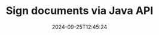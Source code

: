 ---
############################# Static ############################
layout: "landing"
date: 2024-09-25T12:45:24
draft: false

lang: en
product: "Signature"
product_tag: "signature"
platform: "Java"
platform_tag: "java"

############################# Drop-down ############################
supported_platforms:
  items:
    # supported_platforms loop
    - title: ".NET"
      tag: "net"
    # supported_platforms loop
    - title: "Java"
      tag: "java"
    # supported_platforms loop
    - title: "Node.js"
      tag: "nodejs-java" 
    # supported_platforms loop
    - title: "Python"
      tag: "python-net" 

############################# Head ############################
head_title: "Java Digital Signature Library - GroupDocs.Signature"
head_description: "Empower Java apps by e-signatures with GroupDocs.Signature. Sign business documents quickly and effortlessly."

############################# Header ############################
title: "Sign documents via Java API"
description: "Sign digital documents and images on any platform using our flexible APIs and app based solutions for programmers and end-users."
words:
  for: "for"

actions:
  main: "Free Maven Download"
  main_link: "https://releases.groupdocs.com/java/repo/com/groupdocs/groupdocs-signature/"
  alt: "Licensing"
  alt_link: "https://purchase.groupdocs.com/pricing/signature/java/"
  title: "Ready to get started?"
  description: "Try GroupDocs.Signature features for free or request a license"

release:
  title: "Version {0} released"
  notes: "See what’s new"
  downloads: "Downloads"

code:
  title: "Sign PDF files in Java"
  more: "More examples"
  more_link: "https://github.com/groupdocs-signature/GroupDocs.Signature-for-Java/"
  install: |
    <dependency>
      <groupId>com.groupdocs</groupId>
      <artifactId>groupdocs-signature</artifactId>
      <version>{0}</version>
    </dependency>
  content: |
    ```java {style=abap}  
    // Select PDF document
    Signature signature = new Signature("sample.pdf");
    
    // Provide text
    TextSignOptions options = 
        new TextSignOptions("John Smith");
    options.setForeColor(Color.RED);

    // Sign document and save to file
    signature.sign("signed.pdf", options);
    
    ```

############################# Overview ############################
overview:
  enable: true
  title: "GroupDocs.Signature Overview"
  description: "API for performing document signing and related operations in Java applications"
  features:
    # feature loop
    - title: "Improved business documents with digital signatures in Java"
      content: "Swift and customizable signing: GroupDocs.Signature for Java offers a wide range of digital signature options for PDFs, images, and Office documents. You can use text, barcodes, QR-codes, digital certificates, pictures, or hidden metadata. The document processing is fast and efficient."

    # feature loop
    - title: "Manipulating signed documents"
      content: "Advanced document processing involves powerful operations on signed documents using GroupDocs.Signature for Java. You can search for and validate signatures that have been added to business documents using various useful criteria. Additionally, you can access detailed information about the document or obtain preview images of its pages."

    # feature loop
    - title: "Variety of output choices"
      content: "Robust signing options allow you to customize the output for documents signed with GroupDocs.Signature for Java. You can precisely position any signature on any document page and configure its appearance in various ways. The Java API supports saving signed business documents in numerous supported formats and provides options for securing them with passwords."

############################# Platforms ############################
platforms:
  enable: true
  title: "Platform independence"
  description: "GroupDocs.Signature for Java supports the following operating systems, frameworks and package managers"
  items:
    # platform loop
    - title: "Amazon"
      image: "amazon"
    # platform loop
    - title: "Docker"
      image: "docker"
    # platform loop
    - title: "Azure"
      image: "azure"
    # platform loop
    - title: "Eclipse"
      image: "eclipse"
    # platform loop
    - title: "IntelliJ"
      image: "intellij"
    # platform loop
    - title: "Windows"
      image: "windows"
    # platform loop
    - title: "Linux"
      image: "linux"
    # platform loop
    - title: "Maven"
      image: "maven"

############################# File formats ############################
formats:
  enable: true
  title: "Supported file formats"
  description: |
    GroupDocs.Signature for Java supports operations with the following [file formats](https://docs.groupdocs.com/signature/java/supported-document-formats/).
  groups:
    # group loop
    - color: "green"
      content: |
        ### Microsoft Office formats
        * **Word:**  DOCX, DOC, DOCM, DOT, DOTX, DOTM, RTF
        * **Excel:** XLSX, XLS, XLSM, XLSB, XLTM, XLT, XLTM, XLTX, XLAM, SXC, SpreadsheetML
        * **PowerPoint:** PPT, PPTX, PPS, PPSX, PPSM, POT, POTM, POTX, PPTM
    # group loop
    - color: "blue"
      content: |
        ### Images & Other Formats
        * **Portable:** PDF
        * **Images:** JPG, BMP, PNG, TIFF, GIF, DICOM, WEBP
        * **Other office formats:** ODT, OTT, OTS, ODS, ODP, OTP, ODG
      # group loop
    - color: "red"
      content: |
        ### Other formats
        * **Web:** HTML, MHTML
        * **Archives:** ZIP, TAR, 7Z
        * **Certificates:** PFX

############################# Features ############################
features:
  enable: true
  title: "GroupDocs.Signature features"
  description: "Signing PDFs, Office Documents, and images with digital signatures"

  items:
    # feature loop
    - icon: "sign"
      title: "Adding Signatures"
      content: "Sign a document using various supported signature types by placing a digital signature precisely at any position on any page."

    # feature loop
    - icon: "custom"
      title: "Customizing results"
      content: "Customize the signature appearance by adjusting color, font, border, rotation, and other features to achieve the desired result."

    # feature loop
    - icon: "password"
      title: "Securing documents with password"
      content: "For many supported document types, you can protect the signed document with a password."

    # feature loop
    - icon: "protect"
      title: "Preventing unauthorized changes"
      content: "Protect important business documents signed with a digital certificate from unauthorized modifications."

    # feature loop
    - icon: "convert"
      title: "Obtaining results in desired formats"
      content: "Easily obtain signed result files in any supported format. You can also convert MS Word documents to PDF effortlessly."

    # feature loop
    - icon: "preview"
      title: "Document preview"
      content: "Save any page of a document as an image for future processing."

    # feature loop
    - icon: "search"
      title: "Searching for signatures"
      content: "It is possible to get information about previously added signatures in specific documents."

    # feature loop
    - icon: "validate"
      title: "Validating documents"
      content: "Validate the correctness of signatures on any signed document."

    # feature loop
    - icon: "update"
      title: "Managing signatures"
      content: "Once a signature is placed on a document page, it can be deleted, moved, or updated as needed."

############################# Code samples ############################
code_samples:
  enable: true
  title: "Code samples"
  description: "Some use cases of typical GroupDocs.Signature for Java operations"
  items:
    # code sample loop
    - title: "Enchance PDF document with QR-code"
      content: |
        Enhancing business processes by adding [QR-codes](https://docs.groupdocs.com/signature/java/esign-document-with-qr-code-signature/) to specific pages of PDF documents can be valuable. There is an example of how to add a QR code using GroupDocs.Signature for Java.
        {{< landing/code title="Enchance PDF document with QR-code">}}
        ```java {style=abap}
        // Load the document to sign
        Signature signature = new Signature("file_to_sign.pdf");
        
        // Create QR code options with predefined text
        QrCodeSignOptions options = new QrCodeSignOptions("The document is approved by John Smith");
        
        // Configure QR code encoding type and position on the page
        options.setEncodeType(QrCodeTypes.QR);
        options.setLeft(100);
        options.setTop(100);

        // Sign the document and save it as the result file
        signature.sign("file_with_QR.pdf", options);
        ```
        {{< /landing/code >}}
    # code sample loop
    - title: "Use digital signature to protect a DOCX"
      content: |
        You can [Safeguard a Document](https://docs.groupdocs.com/signature/java/esign-document-with-digital-signature/) using personal or corporate signatures stored as digital certificates. Documents secured with certificate cannot be altered without invalidating the signature.
        {{< landing/code title="Use digital signature to protect a DOCX">}}
        ```java {style=abap}   
        // Load the document to be digitally signed
        Signature signature = new Signature("file_to_sign.docx");
        
        // Specify digital signing options and provide the path to the certificate file
        DigitalSignOptions options = new DigitalSignOptions("certificate.pfx");

        // Set the certificate password
        options.setPassword("1234567890");

        // Sign the document and save it to the desired path
        signature.sign("digitally_signed.docx", options);
        ```
        {{< /landing/code >}}

---